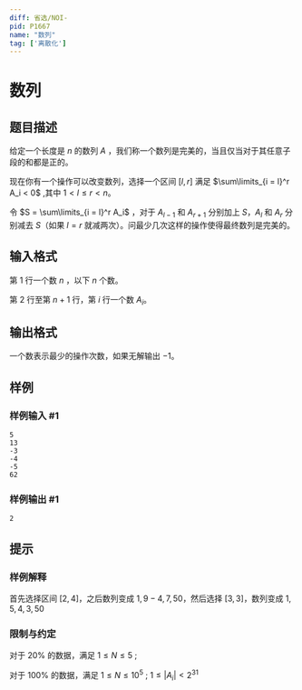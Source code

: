 ```yaml
---
diff: 省选/NOI-
pid: P1667
name: "数列"
tag: ['离散化']
---
```

# 数列
## 题目描述

给定一个长度是 $n$ 的数列 $A$ ，我们称一个数列是完美的，当且仅当对于其任意子段的和都是正的。

现在你有一个操作可以改变数列，选择一个区间 $[l,r]$ 满足 $\sum\limits_{i = l}^r A_i < 0$ ,其中 $1 < l \le r < n$。

令 $S = \sum\limits_{i = l}^r A_i$ ，对于 $A_{l - 1}$ 和 $A_{r + 1}$ 分别加上 $S$，$A_l$ 和 $A_r$ 分别减去 $S$（如果 $l = r$ 就减两次）。问最少几次这样的操作使得最终数列是完美的。
## 输入格式

第 $1$ 行一个数 $n$ ，以下 $n$ 个数。

第 $2$ 行至第 $n + 1$ 行，第 $i$ 行一个数 $A_i$。
## 输出格式

一个数表示最少的操作次数，如果无解输出 $-1$。
## 样例

### 样例输入 #1
```
5
13
-3 
-4
-5
62
```
### 样例输出 #1
```
2
```
## 提示

### 样例解释

首先选择区间 $[2,4]$，之后数列变成 $1,9-4,7,50$，然后选择 $[3,3]$，数列变成 $1,5,4,3,50$

### 限制与约定

对于 $20\%$ 的数据，满足 $1 \le N \le 5$ ;

对于 $100\%$ 的数据，满足 $1 \le N \le 10^5$ ;  $1 \le |A_i| < 2^{31}$
